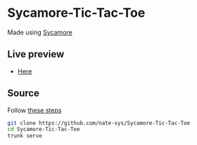 # Sycamore-Tic-Tac-Toe
Made using [Sycamore](https://sycamore-rs.netlify.app)

## Live preview
* [Here](https://nate-sys.gihtub.io/sycamore-tic-tac-toe)

## Source
Follow [these steps](https://sycamore-rs.netlify.app/docs/getting_started/installation)
```sh
git clone https://github.com/nate-sys/Sycamore-Tic-Tac-Toe
cd Sycamore-Tic-Tac-Toe
trunk serve
```

